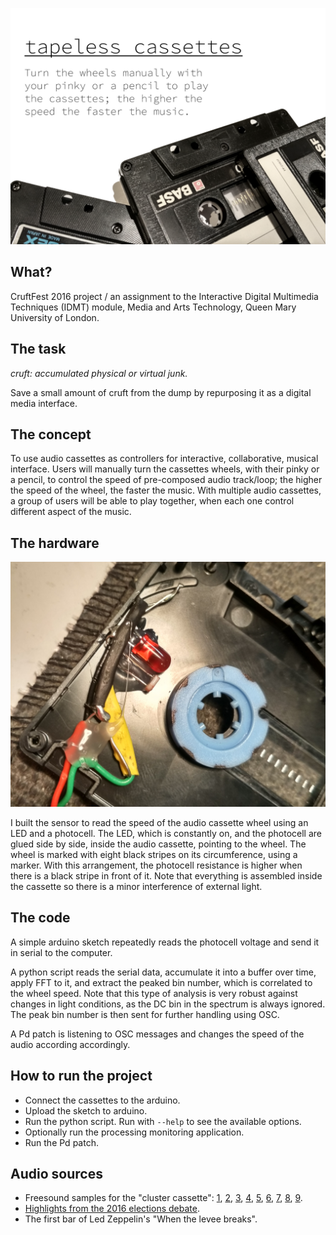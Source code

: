 ![](docs/images/slide.png)

## What?

CruftFest 2016 project / an assignment to the Interactive Digital Multimedia Techniques (IDMT) module, Media and Arts Technology, Queen Mary University of London.

## The task

_cruft: accumulated physical or virtual junk._

Save a small amount of cruft from the dump by repurposing it as a digital media interface.

## The concept

To use audio cassettes as controllers for interactive, collaborative, musical interface. Users will manually turn the cassettes wheels, with their pinky or a pencil, to control the speed of pre-composed audio track/loop; the higher the speed of the wheel, the faster the music. With multiple audio cassettes, a group of users will be able to play together, when each one control different aspect of the music.

## The hardware

![](docs/images/electronics.jpg)

I built the sensor to read the speed of the audio cassette wheel using an LED and a photocell. The LED, which is constantly on, and the photocell are glued side by side, inside the audio cassette, pointing to the wheel. The wheel is marked with eight black stripes on its circumference, using a marker. With this arrangement, the photocell resistance is higher when there is a black stripe in front of it. Note that everything is assembled inside the cassette so there is a minor interference of external light.

## The code

A simple arduino sketch repeatedly reads the photocell voltage and send it in serial to the computer.

A python script reads the serial data, accumulate it into a buffer over time, apply FFT to it, and extract the peaked bin number, which is correlated to the wheel speed. Note that this type of analysis is very robust against changes in light conditions, as the DC bin in the spectrum is always ignored. The peak bin number is then sent for further handling using OSC.

A Pd patch is listening to OSC messages and changes the speed of the audio according accordingly.

## How to run the project

- Connect the cassettes to the arduino.
- Upload the sketch to arduino.
- Run the python script. Run with `--help` to see the available options.
- Optionally run the processing monitoring application.
- Run the Pd patch.

## Audio sources

- Freesound samples for the "cluster cassette": [1](https://freesound.org/people/MTG/sounds/359443/), [2](https://freesound.org/people/MTG/sounds/358439/), [3](https://freesound.org/people/MTG/sounds/361080/), [4](https://freesound.org/people/Carlos_Vaquero/sounds/154278/), [5](https://freesound.org/people/Vlad99/sounds/212989/), [6](https://freesound.org/people/MTG/sounds/360251/), [7](https://freesound.org/people/TaranP/sounds/361396/), [8](https://freesound.org/people/xserra/sounds/77763/), [9](https://freesound.org/people/MTG/sounds/354228/).
- [Highlights from the 2016 elections debate](https://www.youtube.com/watch?v=mywnPddVYHY).
- The first bar of Led Zeppelin's "When the levee breaks".
